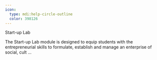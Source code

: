 ```yaml
---
icon:
  type: mdi:help-circle-outline
  color: 398126
---
```

Start-up Lab

The Start-up Lab module is designed to equip students with the entrepreneurial skills to formulate, establish and manage an enterprise of social, cult ... 
